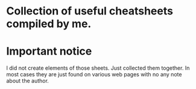 # Collection of useful cheatsheets compiled by me.

# Important notice
I did not create elements of those sheets. Just collected them together. 
In most cases they are just found on various web pages with no any note about the author.

